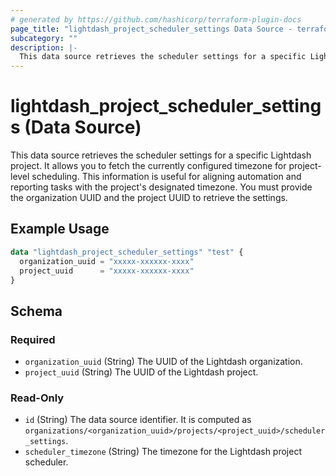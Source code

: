 ```yaml
---
# generated by https://github.com/hashicorp/terraform-plugin-docs
page_title: "lightdash_project_scheduler_settings Data Source - terraform-provider-lightdash"
subcategory: ""
description: |-
  This data source retrieves the scheduler settings for a specific Lightdash project. It allows you to fetch the currently configured timezone for project-level scheduling. This information is useful for aligning automation and reporting tasks with the project's designated timezone. You must provide the organization UUID and the project UUID to retrieve the settings.
---
```


# lightdash_project_scheduler_settings (Data Source)

This data source retrieves the scheduler settings for a specific Lightdash project. It allows you to fetch the currently configured timezone for project-level scheduling. This information is useful for aligning automation and reporting tasks with the project's designated timezone. You must provide the organization UUID and the project UUID to retrieve the settings.

## Example Usage

```terraform
data "lightdash_project_scheduler_settings" "test" {
  organization_uuid = "xxxxx-xxxxxx-xxxx"
  project_uuid      = "xxxxx-xxxxxx-xxxx"
}
```

<!-- schema generated by tfplugindocs -->
## Schema

### Required

- `organization_uuid` (String) The UUID of the Lightdash organization.
- `project_uuid` (String) The UUID of the Lightdash project.

### Read-Only

- `id` (String) The data source identifier. It is computed as `organizations/<organization_uuid>/projects/<project_uuid>/scheduler_settings`.
- `scheduler_timezone` (String) The timezone for the Lightdash project scheduler.
